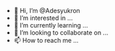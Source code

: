 - 👋 Hi, I’m @Adesyukron
- 👀 I’m interested in ...
- 🌱 I’m currently learning ...
- 💞️ I’m looking to collaborate on ...
- 📫 How to reach me ...

<!---
Adesyukron/Adesyukron is a ✨ special ✨ repository because its `README.md` (this file) appears on your GitHub profile.
You can click the Preview link to take a look at your changes.
--->
